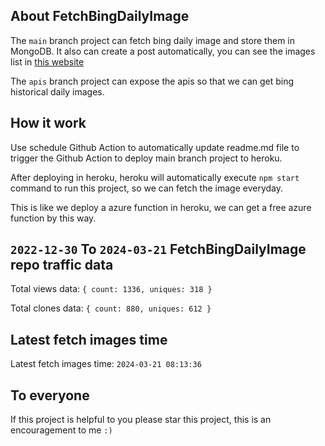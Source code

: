 ## About FetchBingDailyImage

The `main` branch project can fetch bing daily image and store them in MongoDB.
It also can create a post automatically, you can see the images list in [this website](https://oursalbum.netlify.app)

The `apis` branch project can expose the apis so that we can get bing historical daily images.

## How it work

Use schedule Github Action to automatically update readme.md file to trigger the Github Action to deploy main branch project to heroku.

After deploying in heroku, heroku will automatically execute `npm start` command to run this project, so we can fetch the image everyday.

This is like we deploy a azure function in heroku, we can get a free azure function by this way.

## `2022-12-30` To `2024-03-21` FetchBingDailyImage repo traffic data

Total views data: `{ count: 1336, uniques: 318 }`

Total clones data: `{ count: 880, uniques: 612 }`

## Latest fetch images time

Latest fetch images time: `2024-03-21 08:13:36`

## To everyone

If this project is helpful to you please star this project, this is an encouragement to me `:)`



